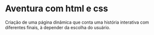 # Aventura com html e css
Criação de uma página dinâmica que conta uma história interativa com diferentes finais, à depender da escolha do usuário.
